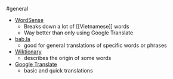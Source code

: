 
#general

- [WordSense](https://www.wordsense.eu/)
	- Breaks down a lot of [[Vietnamese]] words
	- Way better than only using Google Translate
- [bab.la](https://en.bab.la/)
	- good for general translations of specific words or phrases
- [Wiktionary](https://en.wiktionary.org)
	- describes the origin of some words
- [Google Translate](https://translate.google.com/)
	- basic and quick translations